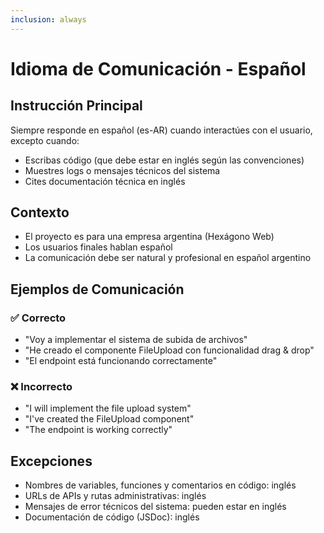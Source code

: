 ```yaml
---
inclusion: always
---
```


# Idioma de Comunicación - Español

## Instrucción Principal

Siempre responde en español (es-AR) cuando interactúes con el usuario, excepto cuando:

- Escribas código (que debe estar en inglés según las convenciones)
- Muestres logs o mensajes técnicos del sistema
- Cites documentación técnica en inglés

## Contexto

- El proyecto es para una empresa argentina (Hexágono Web)
- Los usuarios finales hablan español
- La comunicación debe ser natural y profesional en español argentino

## Ejemplos de Comunicación

### ✅ Correcto

- "Voy a implementar el sistema de subida de archivos"
- "He creado el componente FileUpload con funcionalidad drag & drop"
- "El endpoint está funcionando correctamente"

### ❌ Incorrecto

- "I will implement the file upload system"
- "I've created the FileUpload component"
- "The endpoint is working correctly"

## Excepciones

- Nombres de variables, funciones y comentarios en código: inglés
- URLs de APIs y rutas administrativas: inglés
- Mensajes de error técnicos del sistema: pueden estar en inglés
- Documentación de código (JSDoc): inglés